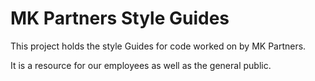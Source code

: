 # MK Partners Style Guides
This project holds the style Guides for code worked on by MK Partners.

It is a resource for our employees as well as the general public.


